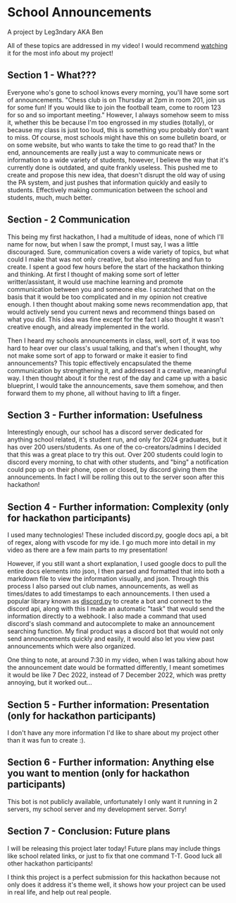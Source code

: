 # School Announcements

A project by Leg3ndary AKA Ben

All of these topics are addressed in my video! I would recommend [watching](https://youtu.be/aXBSoJvAkOc) it for the most info about my project!

## Section 1 - What???

Everyone who's gone to school knows every morning, you'll have some sort of announcements. "Chess club is on Thursday at 2pm in room 201, join us for some fun! If you would like to join the football team, come to room 123 for so and so important meeting." However, I always somehow seem to miss it, whether this be because I'm too engrossed in my studies (totally), or because my class is just too loud, this is something you probably don't want to miss. Of course, most schools might have this on some bulletin board, or on some website, but who wants to take the time to go read that? In the end, announcements are really just a way to communicate news or information to a wide variety of students, however, I believe the way that it's currently done is outdated, and quite frankly useless. This pushed me to create and propose this new idea, that doesn't disrupt the old way of using the PA system, and just pushes that information quickly and easily to students. Effectively making communication between the school and students, much, much better.

## Section - 2 Communication

This being my first hackathon, I had a multitude of ideas, none of which I'll name for now, but when I saw the prompt, I must say, I was a little discouraged. Sure, communication covers a wide variety of topics, but what could I make that was not only creative, but also interesting and fun to create. I spent a good few hours before the start of the hackathon thinking and thinking. At first I thought of making some sort of letter writter/assistant, it would use machine learning and promote communication between you and someone else. I scratched that on the basis that it would be too complicated and in my opinion not creative enough. I then thought about making some news recommendation app, that would actively send you current news and recommend things based on what you did. This idea was fine except for the fact I also thought it wasn't creative enough, and already implemented in the world. 

Then I heard my schools announcements in class, well, sort of, it was too hard to hear over our class's usual talking, and that's when I thought, why not make some sort of app to forward or make it easier to find announcements? This topic effectively encapsulated the theme communication by strengthening it, and addressed it a creative, meaningful way. I then thought about it for the rest of the day and came up with a basic blueprint, I would take the announcements, save them somehow, and then forward them to my phone, all without having to lift a finger.

## Section 3 - Further information: Usefulness

Interestingly enough, our school has a discord server dedicated for anything school related, it's student run, and only for 2024 graduates, but it has over 200 users/students. As one of the co-creators/admins I decided that this was a great place to try this out. Over 200 students could login to discord every morning, to chat with other students, and "bing" a notification could pop up on their phone, open or closed, by discord giving them the announcements. In fact I will be rolling this out to the server soon after this hackathon!

## Section 4 - Further information: Complexity (only for hackathon participants)

I used many technologies! These included discord.py, google docs api, a bit of regex, along with vscode for my ide. I go much more into detail in my video as there are a few main parts to my presentation!

However, if you still want a short explanation, I used google docs to pull the entire docs elements into json, I then parsed and formatted that into both a markdown file to view the information visually, and json. Through this process I also parsed out club names, announcements, as well as times/dates to add timestamps to each announcements. I then used a popular library known as [discord.py](https://github.com/Rapptz/discord.py) to create a bot and connect to the discord api, along with this I made an automatic "task" that would send the information directly to a webhook. I also made a command that used discord's slash command and autocomplete to make an announcement searching function. My final product was a discord bot that would not only send announcements quickly and easily, it would also let you view past announcements which were also organized.

One thing to note, at around 7:30 in my video, when I was talking about how the announcement date would be formatted differently, I meant sometimes it would be like 7 Dec 2022, instead of 7 December 2022, which was pretty annoying, but it worked out...

## Section 5 - Further information: Presentation (only for hackathon participants)

I don't have any more information I'd like to share about my project other than it was fun to create :).

## Section 6 - Further information: Anything else you want to mention (only for hackathon participants)

This bot is not publicly available, unfortunately I only want it running in 2 servers, my school server and my development server. Sorry!

## Section 7 - Conclusion: Future plans

I will be releasing this project later today! Future plans may include things like school related links, or just to fix that one command T-T. Good luck all other hackathon participants!

I think this project is a perfect submission for this hackathon because not only does it address it's theme well, it shows how your project can be used in real life, and help out real people.
